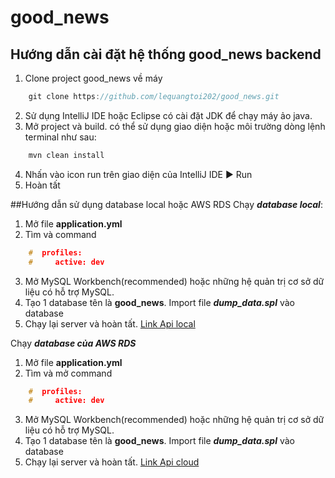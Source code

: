 # good_news
## Hướng dẫn cài đặt hệ thống good_news backend

1. Clone project good_news về máy
```c
    git clone https://github.com/lequangtoi202/good_news.git
```
2. Sử dụng IntelliJ IDE hoặc Eclipse có cài đặt JDK để chạy máy ảo java.
3. Mở project và build. có thể sử dụng giao diện hoặc môi trường dòng lệnh terminal như sau:
```c
    mvn clean install
```
4. Nhấn vào icon run trên giao diện của IntelliJ IDE :arrow_forward: Run
5. Hoàn tất

##Hướng dẫn sử dụng database local hoặc AWS RDS
Chạy ***database local***:
1. Mở file **application.yml**
2. Tìm và command 
```c
    #  profiles:
    #     active: dev
```
3. Mở MySQL Workbench(recommended) hoặc những hệ quản trị cơ sở dữ liệu có hỗ trợ MySQL.
4. Tạo 1 database tên là **good_news**. Import file ***dump_data.spl*** vào database
5. Chạy lại server và hoàn tất.
[Link Api local](http://localhost:8083/swagger-ui/index.html)

Chạy ***database của AWS RDS***
1. Mở file **application.yml**
2. Tìm và mở command
```c
    #  profiles:
    #     active: dev
```
3. Mở MySQL Workbench(recommended) hoặc những hệ quản trị cơ sở dữ liệu có hỗ trợ MySQL.
4. Tạo 1 database tên là **good_news**. Import file ***dump_data.spl*** vào database
5. Chạy lại server và hoàn tất.
[Link Api cloud](http://good-news-env.eba-radvhidw.ap-southeast-2.elasticbeanstalk.com/api/v1/)